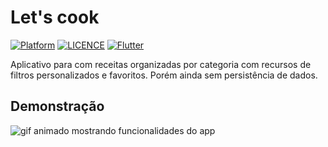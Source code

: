 # Let's cook

[![Platform](https://img.shields.io/badge/Platform-Android-green.svg)](https://github.com/hansmboron/let-s-cook)
[![LICENCE](https://img.shields.io/badge/License-MIT-green.svg)](https://github.com/hansmboron/let-s-cook/blob/master/LICENSE)
[![Flutter](https://img.shields.io/badge/Flutter-1.17.1-blue.svg)](https://flutter.dev)

Aplicativo para com receitas organizadas por categoria com recursos de filtros personalizados e favoritos.
Porém ainda sem persistência de dados.

## Demonstração
<img src='demo.gif' alt='gif animado mostrando funcionalidades do app' />
